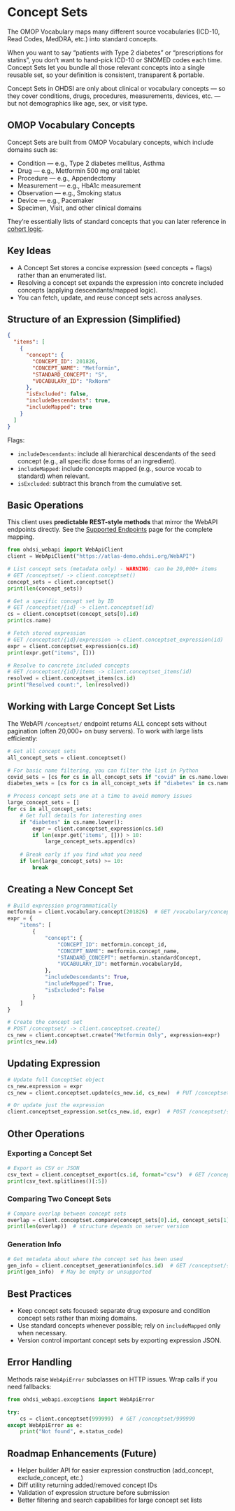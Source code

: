 # Concept Sets

The OMOP Vocabulary maps many different source vocabularies (ICD-10, Read Codes, MedDRA, etc.) into standard concepts.

When you want to say “patients with Type 2 diabetes” or “prescriptions for statins”, you don’t want to hand-pick ICD-10 or SNOMED codes each time.   Concept Sets let you bundle all those relevant concepts into a single reusable set, so your definition is consistent, transparent & portable. 

Concept Sets in OHDSI are only about clinical or vocabulary concepts —
so they cover conditions, drugs, procedures, measurements, devices, etc. — but not demographics like age, sex, or visit type.


## OMOP Vocabulary Concepts 

Concept Sets are built from OMOP Vocabulary concepts, which include domains such as:
- Condition — e.g., Type 2 diabetes mellitus, Asthma
- Drug — e.g., Metformin 500 mg oral tablet
- Procedure — e.g., Appendectomy
- Measurement — e.g., HbA1c measurement
- Observation — e.g., Smoking status
- Device — e.g., Pacemaker
- Specimen, Visit, and other clinical domains

They’re essentially lists of standard concepts that you can later reference in [cohort logic](cohorts.md).



## Key Ideas

- A Concept Set stores a concise expression (seed concepts + flags) rather than an enumerated list.
- Resolving a concept set expands the expression into concrete included concepts (applying descendants/mapped logic).
- You can fetch, update, and reuse concept sets across analyses.

## Structure of an Expression (Simplified)
```json
{
  "items": [
    {
      "concept": {
        "CONCEPT_ID": 201826,
        "CONCEPT_NAME": "Metformin",
        "STANDARD_CONCEPT": "S",
        "VOCABULARY_ID": "RxNorm"
      },
      "isExcluded": false,
      "includeDescendants": true,
      "includeMapped": true
    }
  ]
}
```
Flags:
- `includeDescendants`: include all hierarchical descendants of the seed concept (e.g., all specific dose forms of an ingredient).
- `includeMapped`: include concepts mapped (e.g., source vocab to standard) when relevant.
- `isExcluded`: subtract this branch from the cumulative set.

## Basic Operations

This client uses **predictable REST-style methods** that mirror the WebAPI endpoints directly. See the [Supported Endpoints](supported_endpoints.md) page for the complete mapping.

```python
from ohdsi_webapi import WebApiClient
client = WebApiClient("https://atlas-demo.ohdsi.org/WebAPI")

# List concept sets (metadata only) - WARNING: can be 20,000+ items
# GET /conceptset/ -> client.conceptset()
concept_sets = client.conceptset()
print(len(concept_sets))

# Get a specific concept set by ID
# GET /conceptset/{id} -> client.conceptset(id)
cs = client.conceptset(concept_sets[0].id)
print(cs.name)

# Fetch stored expression 
# GET /conceptset/{id}/expression -> client.conceptset_expression(id)
expr = client.conceptset_expression(cs.id)
print(expr.get("items", []))

# Resolve to concrete included concepts 
# GET /conceptset/{id}/items -> client.conceptset_items(id)
resolved = client.conceptset_items(cs.id)
print("Resolved count:", len(resolved))
```

## Working with Large Concept Set Lists

The WebAPI `/conceptset/` endpoint returns ALL concept sets without pagination (often 20,000+ on busy servers). To work with large lists efficiently:

```python
# Get all concept sets
all_concept_sets = client.conceptset()

# For basic name filtering, you can filter the list in Python
covid_sets = [cs for cs in all_concept_sets if "covid" in cs.name.lower()][:10]
diabetes_sets = [cs for cs in all_concept_sets if "diabetes" in cs.name.lower()][:5]

# Process concept sets one at a time to avoid memory issues
large_concept_sets = []
for cs in all_concept_sets:
    # Get full details for interesting ones
    if "diabetes" in cs.name.lower():
        expr = client.conceptset_expression(cs.id)
        if len(expr.get('items', [])) > 10:
            large_concept_sets.append(cs)
    
    # Break early if you find what you need
    if len(large_concept_sets) >= 10:
        break
```

## Creating a New Concept Set

```python
# Build expression programmatically
metformin = client.vocabulary.concept(201826)  # GET /vocabulary/concept/201826
expr = {
    "items": [
        {
            "concept": {
                "CONCEPT_ID": metformin.concept_id,
                "CONCEPT_NAME": metformin.concept_name,
                "STANDARD_CONCEPT": metformin.standardConcept,
                "VOCABULARY_ID": metformin.vocabularyId,
            },
            "includeDescendants": True,
            "includeMapped": True,
            "isExcluded": False
        }
    ]
}

# Create the concept set
# POST /conceptset/ -> client.conceptset.create()
cs_new = client.conceptset.create("Metformin Only", expression=expr)
print(cs_new.id)
```

## Updating Expression

```python
# Update full ConceptSet object 
cs_new.expression = expr
cs_new = client.conceptset.update(cs_new.id, cs_new)  # PUT /conceptset/{id}

# Or update just the expression 
client.conceptset_expression.set(cs_new.id, expr)  # POST /conceptset/{id}/expression
```

## Other Operations

### Exporting a Concept Set  
```python
# Export as CSV or JSON
csv_text = client.conceptset_export(cs.id, format="csv")  # GET /conceptset/{id}/export
print(csv_text.splitlines()[:5])
```

### Comparing Two Concept Sets
```python
# Compare overlap between concept sets
overlap = client.conceptset.compare(concept_sets[0].id, concept_sets[1].id)  # POST /conceptset/compare
print(len(overlap))  # structure depends on server version
```

### Generation Info
```python
# Get metadata about where the concept set has been used
gen_info = client.conceptset_generationinfo(cs.id)  # GET /conceptset/{id}/generationinfo
print(gen_info)  # May be empty or unsupported
```

## Best Practices
- Keep concept sets focused: separate drug exposure and condition concept sets rather than mixing domains.
- Use standard concepts whenever possible; rely on `includeMapped` only when necessary.
- Version control important concept sets by exporting expression JSON.

## Error Handling

Methods raise `WebApiError` subclasses on HTTP issues. Wrap calls if you need fallbacks:

```python
from ohdsi_webapi.exceptions import WebApiError

try:
    cs = client.conceptset(999999)  # GET /conceptset/999999
except WebApiError as e:
    print("Not found", e.status_code)
```

## Roadmap Enhancements (Future)
- Helper builder API for easier expression construction (add_concept, exclude_concept, etc.)
- Diff utility returning added/removed concept IDs  
- Validation of expression structure before submission
- Better filtering and search capabilities for large concept set lists
